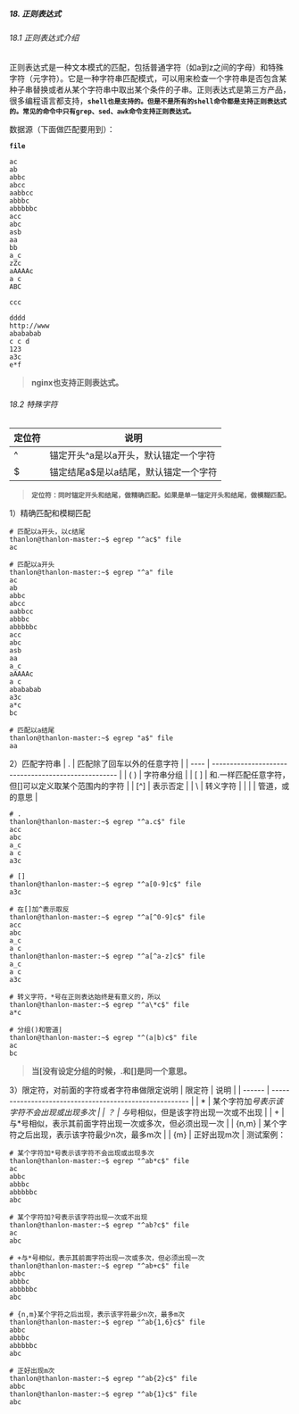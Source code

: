 ##### 18. 正则表达式
###### 18.1 正则表达式介绍
正则表达式是一种文本模式的匹配，包括普通字符（如a到z之间的字母）和特殊字符（元字符）。它是一种字符串匹配模式，可以用来检查一个字符串是否包含某种子串替换或者从某个字符串中取出某个条件的子串。正则表达式是第三方产品，很多编程语言都支持，**`shell也是支持的。但是不是所有的shell命令都是支持正则表达式的。常见的命令中只有grep、sed、awk命令支持正则表达式。`** 

数据源（下面做匹配要用到）：

**`file`**
```shell
ac
ab
abbc
abcc
aabbcc
abbbc
abbbbbc
acc
abc
asb
aa
bb
a_c
zZc
aAAAAc
a c
ABC

ccc

dddd
http://www
abababab
c c d
123
a3c
e*f
```
>**nginx也支持正则表达式。**
###### 18.2 特殊字符
| 定位符 | 说明                                  |
| ------ | ------------------------------------- |
| ^      | 锚定开头^a是以a开头，默认锚定一个字符 |
| $      | 锚定结尾a$是以a结尾，默认锚定一个字符 |

>**`定位符：同时锚定开头和结尾，做精确匹配。如果是单一锚定开头和结尾，做模糊匹配。`**

1）精确匹配和模糊匹配
```shell
# 匹配以a开头，以c结尾
thanlon@thanlon-master:~$ egrep "^ac$" file 
ac
```
```shell
# 匹配以a开头
thanlon@thanlon-master:~$ egrep "^a" file 
ac
ab
abbc
abcc
aabbcc
abbbc
abbbbbc
acc
abc
asb
aa
a_c
aAAAAc
a c
abababab
a3c
a*c
bc
```
```shell
# 匹配以a结尾
thanlon@thanlon-master:~$ egrep "a$" file 
aa
```
2）匹配字符串
| .    | 匹配除了回车以外的任意字符                          |
| ---- | --------------------------------------------------- |
| ( )  | 字符串分组                                          |
| [ ]  | 和.一样匹配任意字符，但[]可以定义取某个范围内的字符 |
| [^]  | 表示否定                                            |
| \    | 转义字符                                            |
| \|   | 管道，或的意思                                      |

```shell
# .
thanlon@thanlon-master:~$ egrep "^a.c$" file 
acc
abc
a_c
a c
a3c
```
```shell
# []
thanlon@thanlon-master:~$ egrep "^a[0-9]c$" file 
a3c
```
```shell
# 在[]加^表示取反
thanlon@thanlon-master:~$ egrep "^a[^0-9]c$" file 
acc
abc
a_c
a c
thanlon@thanlon-master:~$ egrep "^a[^a-z]c$" file 
a_c
a c
a3c
```
```shell
# 转义字符，*号在正则表达始终是有意义的，所以
thanlon@thanlon-master:~$ egrep "^a\*c$" file 
a*c
```
```shell
# 分组()和管道|
thanlon@thanlon-master:~$ egrep "^(a|b)c$" file 
ac
bc
```
>**当[没有设定分组的时候，.和[]是同一个意思。**

3）限定符，对前面的字符或者字符串做限定说明
| 限定符 | 说明                                                    |
| ------ | ------------------------------------------------------- |
| *      | 某个字符加*号表示该字符不会出现或出现多次               |
| ？     | 与*号相似，但是该字符出现一次或不出现                   |
| +      | 与*号相似，表示其前面字符出现一次或多次，但必须出现一次 |
| {n,m}  | 某个字符之后出现，表示该字符最少n次，最多m次            |
| {m}    | 正好出现m次                                             |
测试案例：
```shell
# 某个字符加*号表示该字符不会出现或出现多次
thanlon@thanlon-master:~$ egrep "^ab*c$" file 
ac
abbc
abbbc
abbbbbc
abc
```
```shell
# 某个字符加?号表示该字符出现一次或不出现
thanlon@thanlon-master:~$ egrep "^ab?c$" file 
ac
abc
```
```shell
# +与*号相似，表示其前面字符出现一次或多次，但必须出现一次
thanlon@thanlon-master:~$ egrep "^ab+c$" file 
abbc
abbbc
abbbbbc
abc
```
```shell
# {n,m}某个字符之后出现，表示该字符最少n次，最多m次 
thanlon@thanlon-master:~$ egrep "^ab{1,6}c$" file 
abbc
abbbc
abbbbbc
abc
```
```shell
# 正好出现m次
thanlon@thanlon-master:~$ egrep "^ab{2}c$" file 
abbc
thanlon@thanlon-master:~$ egrep "^ab{1}c$" file 
abc
```
